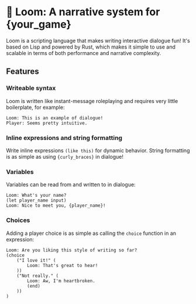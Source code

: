# 🧶 Loom: A narrative system for {your_game}
Loom is a scripting language that makes writing interactive dialogue fun! It's based on Lisp and powered by Rust, which makes it simple to use and scalable in terms of both performance and narrative complexity.

## Features
### Writeable syntax
Loom is written like instant-message roleplaying and requires very little boilerplate, for example:
```
Loom: This is an example of dialogue!
Player: Seems pretty intuitive.
```

### Inline expressions and string formatting
Write inline expressions `(like this)` for dynamic behavior. String formatting is as simple as using `{curly_braces}` in dialogue!

### Variables
Variables can be read from and written to in dialogue:
```
Loom: What's your name?
(let player_name input)
Loom: Nice to meet you, {player_name}!
```

### Choices
Adding a player choice is as simple as calling the `choice` function in an expression:
```
Loom: Are you liking this style of writing so far?
(choice
    ("I love it!" (
        Loom: That's great to hear!
    ))
    ("Not really." (
        Loom: Aw, I'm heartbroken.
        (end)
    ))
)
```
